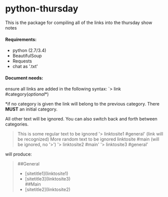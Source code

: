 # python-thursday
This is the package for compiling all of the links into the thursday show notes

#### Requirements:
* python (2.7/3.4)
* BeautifulSoup
* Requests
* chat as '.txt'

#### Document needs:
ensure all links are added in the following syntax:
`> link #category(*optional*\*)

\*if no category is given the link will belong to the previous category. There **MUST** an initial category.

All other text will be ignored. You can also switch back and forth between categories.

> This is some regular text to be ignored
> '> linktosite1 #general' (link will be recognized)
> More random text to be ignored
> linktosite #main (will be ignored, no '>')
> '> linktosite2 #main'
> '> linktosite3 #general'

will produce:

> ##General
>* [sitetitle1]\(linktosite1\)
>* [sitetitle3]\(linktosite3\)<br>
> ##Main
>* [sitetitle2]\(linktosite2\)
